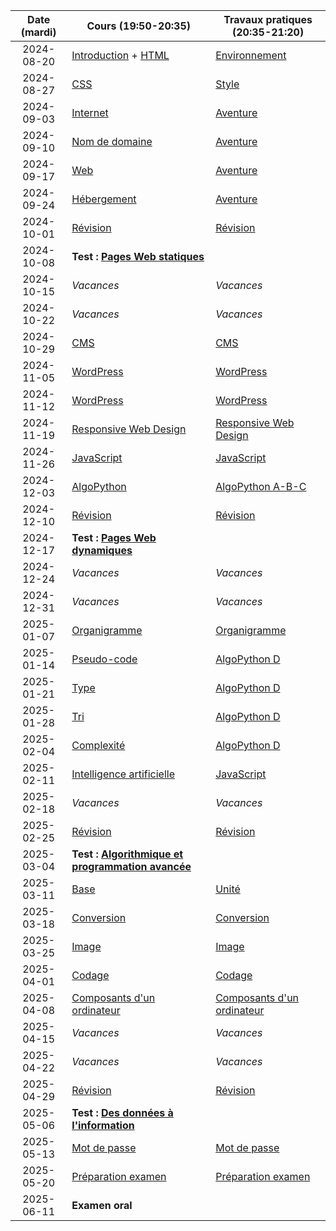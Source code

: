 | Date (mardi) | Cours (19:50-20:35)                                                  | Travaux pratiques (20:35-21:20)                         |
| :----------: | -------------------------------------------------------------------- | ------------------------------------------------------- |
|  2024-08-20  | [Introduction](/docs/3cci/intro) + [HTML](/docs/3cci/webs/html)      | [Environnement](/docs/3cci/webs/environnement)          |
|  2024-08-27  | [CSS](/docs/3cci/webs/css)                                           | [Style](/docs/3cci/webs/style)                          |
|  2024-09-03  | [Internet](/docs/3cci/webs/internet)                                 | [Aventure](/docs/3cci/webs/aventure)                    |
|  2024-09-10  | [Nom de domaine](/docs/3cci/webs/domaine)                            | [Aventure](/docs/3cci/webs/aventure)                    |
|  2024-09-17  | [Web](/docs/3cci/webs/web)                                           | [Aventure](/docs/3cci/webs/aventure)                    |
|  2024-09-24  | [Hébergement](/docs/3cci/webs/hebergement)                           | [Aventure](/docs/3cci/webs/aventure)                    |
|  2024-10-01  | [Révision](/docs/3cci/webs/revision)                                 | [Révision](/docs/3cci/webs/revision)                    |
|  2024-10-08  | **Test : [Pages Web statiques](/docs/3cci/webs)**                    |                                                         |
|  2024-10-15  | _Vacances_                                                           | _Vacances_                                              |
|  2024-10-22  | _Vacances_                                                           | _Vacances_                                              |
|  2024-10-29  | [CMS](/docs/3cci/webd/cms)                                           | [CMS](/docs/3cci/webd/cms)                              |
|  2024-11-05  | [WordPress](/docs/3cci/webd/wordpress)                               | [WordPress](/docs/3cci/webd/wordpress)                  |
|  2024-11-12  | [WordPress](/docs/3cci/webd/wordpress)                               | [WordPress](/docs/3cci/webd/wordpress)                  |
|  2024-11-19  | [Responsive Web Design](/docs/3cci/webd/responsive)                  | [Responsive Web Design](/docs/3cci/webd/responsive)     |
|  2024-11-26  | [JavaScript](/docs/3cci/webd/javascript)                             | [JavaScript](/docs/3cci/webd/javascript)                |
|  2024-12-03  | [AlgoPython](/docs/3cci/webd/algopython)                             | [AlgoPython A-B-C](/docs/3cci/webd/algopython)          |
|  2024-12-10  | [Révision](/docs/3cci/webd/revision)                                 | [Révision](/docs/3cci/webd/revision)                    |
|  2024-12-17  | **Test : [Pages Web dynamiques](/docs/3cci/webd)**                   |                                                         |
|  2024-12-24  | _Vacances_                                                           | _Vacances_                                              |
|  2024-12-31  | _Vacances_                                                           | _Vacances_                                              |
|  2025-01-07  | [Organigramme](/docs/3cci/algo/organigramme)                         | [Organigramme](/docs/3cci/algo/organigramme)            |
|  2025-01-14  | [Pseudo-code](/docs/3cci/algo/pseudocode)                            | [AlgoPython D](/docs/3cci/algo/algopython-d)            |
|  2025-01-21  | [Type](/docs/3cci/algo/type)                                         | [AlgoPython D](/docs/3cci/algo/algopython-d)            |
|  2025-01-28  | [Tri](/docs/3cci/algo/tri)                                           | [AlgoPython D](/docs/3cci/algo/algopython-d)            |
|  2025-02-04  | [Complexité](/docs/3cci/algo/complexite)                             | [AlgoPython D](/docs/3cci/algo/algopython-d)            |
|  2025-02-11  | [Intelligence artificielle](/docs/3cci/algo/ia)                      | [JavaScript](/docs/3cci/webd/javascript)                |
|  2025-02-18  | _Vacances_                                                           | _Vacances_                                              |
|  2025-02-25  | [Révision](/docs/3cci/algo/revision)                                 | [Révision](/docs/3cci/algo/revision)                    |
|  2025-03-04  | **Test : [Algorithmique et programmation avancée](/docs/3cci/algo)** |                                                         |
|  2025-03-11  | [Base](/docs/3cci/info/base)                                         | [Unité](/docs/3cci/info/unite)                          |
|  2025-03-18  | [Conversion](/docs/3cci/info/conversion)                             | [Conversion](/docs/3cci/info/conversion)                |
|  2025-03-25  | [Image](/docs/3cci/info/image)                                       | [Image](/docs/3cci/info/image)                          |
|  2025-04-01  | [Codage](/docs/3cci/info/codage)                                     | [Codage](/docs/3cci/info/codage)                        |
|  2025-04-08  | [Composants d'un ordinateur](/docs/3cci/info/composant)              | [Composants d'un ordinateur](/docs/3cci/info/composant) |
|  2025-04-15  | _Vacances_                                                           | _Vacances_                                              |
|  2025-04-22  | _Vacances_                                                           | _Vacances_                                              |
|  2025-04-29  | [Révision](/docs/3cci/info/revision)                                 | [Révision](/docs/3cci/info/revision)                    |
|  2025-05-06  | **Test : [Des données à l'information](/docs/3cci/info)**            |                                                         |
|  2025-05-13  | [Mot de passe](/docs/3cci/info/mot-de-passe)                         | [Mot de passe](/docs/3cci/info/mot-de-passe)            |
|  2025-05-20  | [Préparation examen](/docs/3cci/preparation-examen)                  | [Préparation examen](/docs/3cci/preparation-examen)     |
|  2025-06-11  | **Examen oral**                                                      |                                                         |
